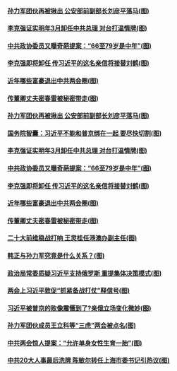 #### [孙力军团伙再被揪出 公安部前副部长刘彦平落马(图)](../pages/p2/1000333.md?t=03131006) 
#### [李克强证实明年3月卸任中共总理 对台打温情牌(图)](../pages/p2/1000326.md?t=03131006) 
#### [中共政协委员又曝奇葩提案：“66至79岁是中年”(图)](../pages/p2/1000328.md?t=03131006) 
#### [李克强即将卸任 传习近平的这名亲信将接替刘鹤(图)](../pages/p2/1000322.md?t=03131006) 
#### [近年哪些富豪退出中共两会圈(图)](../pages/p2/1000234.md?t=03131006) 
#### [传董卿丈夫密春雷被秘密带走(图)](../pages/p2/1000228.md?t=03131006) 
#### [孙力军团伙再被揪出 公安部前副部长刘彦平落马(图)](../pages/p2/1000333.md?t=03131006) 
#### [国务院智囊：习近平不能和普京绑在一起 要尽快切割(图)](../pages/p2/1000353.md?t=03131006) 
#### [李克强证实明年3月卸任中共总理 对台打温情牌(图)](../pages/p2/1000326.md?t=03131006) 
#### [中共政协委员又曝奇葩提案：“66至79岁是中年”(图)](../pages/p2/1000328.md?t=03131006) 
#### [李克强即将卸任 传习近平的这名亲信将接替刘鹤(图)](../pages/p2/1000322.md?t=03131006) 
#### [近年哪些富豪退出中共两会圈(图)](../pages/p2/1000234.md?t=03131006) 
#### [传董卿丈夫密春雷被秘密带走(图)](../pages/p2/1000228.md?t=03131006) 
#### [二十大前维稳战打响 王灵桂任港澳办副主任(图)](../pages/p2/1000254.md?t=03131006) 
#### [韩正与孙力军究竟是什么关系？(图)](../pages/p2/1000127.md?t=03131006) 
#### [政治局常委质疑习近平支持俄罗斯 重提集体决策模式(图)](../pages/p2/1000125.md?t=03131006) 
#### [两会上习近平敦促“抓紧备战打仗”释信号(图)](../pages/p2/1000060.md?t=03131006) 
#### [习近平被普京的败像震慑到了?亲俄立场变化微妙(图)](../pages/p2/1000043.md?t=03131006) 
#### [孙力军团伙成员王立科等“三虎”两会被点名(图)](../pages/p2/1000067.md?t=03131006) 
#### [中共两会惊人提案：“允许单身女性生育一胎”(图)](../pages/p2/1000045.md?t=03131006) 
#### [中共20大人事最后洗牌 陈敏尔转任上海市委书记引热议(图)](../pages/p2/1000044.md?t=03131006) 
